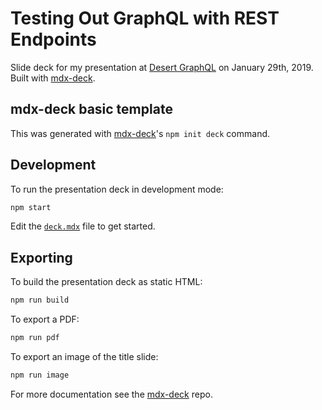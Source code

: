 # Testing Out GraphQL with REST Endpoints

Slide deck for my presentation at [Desert GraphQL](https://www.meetup.com/Desert-GraphQL-Meetup/) on January 29th, 2019. Built with [mdx-deck](https://github.com/jxnblk/mdx-deck).

## mdx-deck basic template

This was generated with [mdx-deck][]'s `npm init deck` command.

## Development

To run the presentation deck in development mode:

```sh
npm start
```

Edit the [`deck.mdx`](deck.mdx) file to get started.

## Exporting

To build the presentation deck as static HTML:

```sh
npm run build
```

To export a PDF:

```sh
npm run pdf
```

To export an image of the title slide:

```sh
npm run image
```

For more documentation see the [mdx-deck][] repo.

[mdx-deck]: https://github.com/jxnblk/mdx-deck
